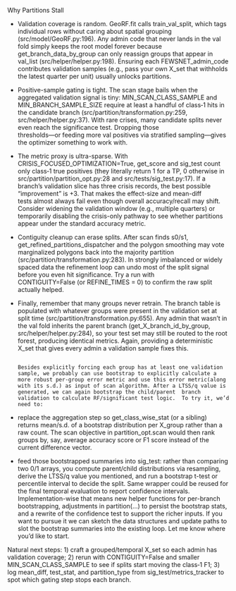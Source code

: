 Why Partitions Stall
                                                                                                                                                                                                                                                                                                                                                                                                    
  - Validation coverage is random. GeoRF.fit calls train_val_split, which tags individual rows without caring about spatial grouping (src/model/GeoRF.py:196). Any admin code that never lands in the val fold simply keeps the root model forever because get_branch_data_by_group can only reassign groups that appear in val_list (src/helper/helper.py:198). Ensuring each FEWSNET_admin_code   
  contributes validation samples (e.g., pass your own X_set that withholds the latest quarter per unit) usually unlocks partitions.                                                                                                                                                                                                                                                                 
  - Positive-sample gating is tight. The scan stage bails when the aggregated validation signal is tiny: MIN_SCAN_CLASS_SAMPLE and MIN_BRANCH_SAMPLE_SIZE require at least a handful of class‑1 hits in the candidate branch (src/partition/transformation.py:259, src/helper/helper.py:37). With rare crises, many candidate splits never even reach the significance test. Dropping those         
  thresholds—or feeding more val positives via stratified sampling—gives the optimizer something to work with.                                                                                                                                                                                                                                                                                      
  - The metric proxy is ultra-sparse. With CRISIS_FOCUSED_OPTIMIZATION=True, get_score and sig_test count only class‑1 true positives (they literally return 1 for a TP, 0 otherwise in src/partition/partition_opt.py:28 and src/tests/sig_test.py:17). If a branch’s validation slice has three crisis records, the best possible “improvement” is +3. That makes the effect-size and mean-diff   
  tests almost always fail even though overall accuracy/recall may shift. Consider widening the validation window (e.g., multiple quarters) or temporarily disabling the crisis-only pathway to see whether partitions appear under the standard accuracy metric.                                                                                                                                   
  - Contiguity cleanup can erase splits. After scan finds s0/s1, get_refined_partitions_dispatcher and the polygon smoothing may vote marginalized polygons back into the majority partition (src/partition/transformation.py:283). In strongly imbalanced or widely spaced data the refinement loop can undo most of the split signal before you even hit significance. Try a run with             
  CONTIGUITY=False (or REFINE_TIMES = 0) to confirm the raw split actually helped.                                                                                                                                                                                                                                                                                                                  
  - Finally, remember that many groups never retrain. The branch table is populated with whatever groups were present in the validation set at split time (src/partition/transformation.py:655). Any admin that wasn’t in the val fold inherits the parent branch (get_X_branch_id_by_group, src/helper/helper.py:284), so your test set may still be routed to the root forest, producing identical
  metrics. Again, providing a deterministic X_set that gives every admin a validation sample fixes this.                                                                                                                                                                                                                                                                                            

                                                                                                                                                                                                                                                                                                                                                       Besides explicitly forcing each group has at least one validation sample, we probably can use bootstrap to explicitly calculate a more robust per-group error metric and use this error metric(along with its s.d.) as input of scan algorithm. After a LTSS/q value is generated, we can again bootstrap the child/parent  branch validation to calculate RF/significant test logic.  To try it, we’d need to:
- replace the aggregation step so get_class_wise_stat (or a sibling) returns mean/s.d. of a bootstrap distribution per X_group rather than a raw count. The scan objective in partition_opt.scan would then rank groups by, say, average accuracy score or F1 score instead of the current difference vector.
- feed those bootstrapped summaries into sig_test: rather than comparing two 0/1 arrays, you compute parent/child distributions via resampling, derive the LTSS/q value you mentioned, and run a bootstrap t-test or percentile interval to decide the split. Same wrapper could be reused for the final temporal evaluation to report confidence intervals.
Implementation-wise that means new helper functions for per-branch bootstrapping, adjustments in partition(...) to persist the bootstrap stats, and a rewrite of the confidence test to support the richer inputs. If you want to pursue it we can sketch the data structures and update paths to slot the bootstrap summaries into the existing loop. Let me know where you’d like to start. 

Natural next steps: 1) craft a grouped/temporal X_set so each admin has validation coverage; 2) rerun with CONTIGUITY=False and smaller MIN_SCAN_CLASS_SAMPLE to see if splits start moving the class‑1 F1; 3) log mean_diff, test_stat, and partition_type from sig_test/metrics_tracker to spot which gating step stops each branch. 